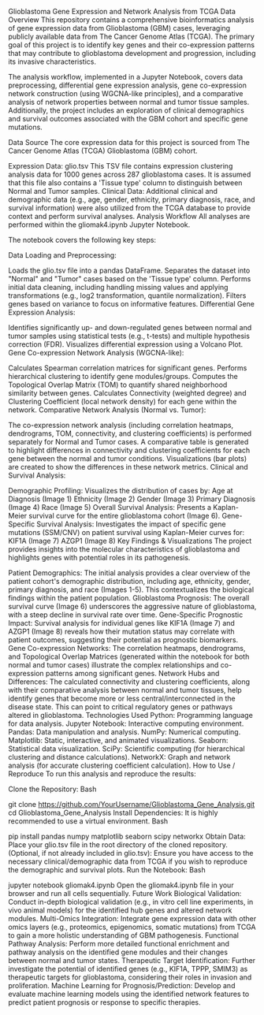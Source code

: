 Glioblastoma Gene Expression and Network Analysis from TCGA Data
Overview
This repository contains a comprehensive bioinformatics analysis of gene expression data from Glioblastoma (GBM) cases, leveraging publicly available data from The Cancer Genome Atlas (TCGA). The primary goal of this project is to identify key genes and their co-expression patterns that may contribute to glioblastoma development and progression, including its invasive characteristics.

The analysis workflow, implemented in a Jupyter Notebook, covers data preprocessing, differential gene expression analysis, gene co-expression network construction (using WGCNA-like principles), and a comparative analysis of network properties between normal and tumor tissue samples. Additionally, the project includes an exploration of clinical demographics and survival outcomes associated with the GBM cohort and specific gene mutations.

Data Source
The core expression data for this project is sourced from The Cancer Genome Atlas (TCGA) Glioblastoma (GBM) cohort.

Expression Data: glio.tsv
This TSV file contains expression clustering analysis data for 1000 genes across 287 glioblastoma cases.
It is assumed that this file also contains a 'Tissue type' column to distinguish between Normal and Tumor samples.
Clinical Data: Additional clinical and demographic data (e.g., age, gender, ethnicity, primary diagnosis, race, and survival information) were also utilized from the TCGA database to provide context and perform survival analyses.
Analysis Workflow
All analyses are performed within the gliomak4.ipynb Jupyter Notebook.

The notebook covers the following key steps:

Data Loading and Preprocessing:

Loads the glio.tsv file into a pandas DataFrame.
Separates the dataset into "Normal" and "Tumor" cases based on the 'Tissue type' column.
Performs initial data cleaning, including handling missing values and applying transformations (e.g., log2 transformation, quantile normalization).
Filters genes based on variance to focus on informative features.
Differential Gene Expression Analysis:

Identifies significantly up- and down-regulated genes between normal and tumor samples using statistical tests (e.g., t-tests) and multiple hypothesis correction (FDR).
Visualizes differential expression using a Volcano Plot.
Gene Co-expression Network Analysis (WGCNA-like):

Calculates Spearman correlation matrices for significant genes.
Performs hierarchical clustering to identify gene modules/groups.
Computes the Topological Overlap Matrix (TOM) to quantify shared neighborhood similarity between genes.
Calculates Connectivity (weighted degree) and Clustering Coefficient (local network density) for each gene within the network.
Comparative Network Analysis (Normal vs. Tumor):

The co-expression network analysis (including correlation heatmaps, dendrograms, TOM, connectivity, and clustering coefficients) is performed separately for Normal and Tumor cases.
A comparative table is generated to highlight differences in connectivity and clustering coefficients for each gene between the normal and tumor conditions.
Visualizations (bar plots) are created to show the differences in these network metrics.
Clinical and Survival Analysis:

Demographic Profiling: Visualizes the distribution of cases by:
Age at Diagnosis (Image 1)
Ethnicity (Image 2)
Gender (Image 3)
Primary Diagnosis (Image 4)
Race (Image 5)
Overall Survival Analysis: Presents a Kaplan-Meier survival curve for the entire glioblastoma cohort (Image 6).
Gene-Specific Survival Analysis: Investigates the impact of specific gene mutations (SSM/CNV) on patient survival using Kaplan-Meier curves for:
KIF1A (Image 7)
AZGP1 (Image 8)
Key Findings & Visualizations
The project provides insights into the molecular characteristics of glioblastoma and highlights genes with potential roles in its pathogenesis.

Patient Demographics: The initial analysis provides a clear overview of the patient cohort's demographic distribution, including age, ethnicity, gender, primary diagnosis, and race (Images 1-5). This contextualizes the biological findings within the patient population.
Glioblastoma Prognosis: The overall survival curve (Image 6) underscores the aggressive nature of glioblastoma, with a steep decline in survival rate over time.
Gene-Specific Prognostic Impact: Survival analysis for individual genes like KIF1A (Image 7) and AZGP1 (Image 8) reveals how their mutation status may correlate with patient outcomes, suggesting their potential as prognostic biomarkers.
Gene Co-expression Networks: The correlation heatmaps, dendrograms, and Topological Overlap Matrices (generated within the notebook for both normal and tumor cases) illustrate the complex relationships and co-expression patterns among significant genes.
Network Hubs and Differences: The calculated connectivity and clustering coefficients, along with their comparative analysis between normal and tumor tissues, help identify genes that become more or less central/interconnected in the disease state. This can point to critical regulatory genes or pathways altered in glioblastoma.
Technologies Used
Python: Programming language for data analysis.
Jupyter Notebook: Interactive computing environment.
Pandas: Data manipulation and analysis.
NumPy: Numerical computing.
Matplotlib: Static, interactive, and animated visualizations.
Seaborn: Statistical data visualization.
SciPy: Scientific computing (for hierarchical clustering and distance calculations).
NetworkX: Graph and network analysis (for accurate clustering coefficient calculation).
How to Use / Reproduce
To run this analysis and reproduce the results:

Clone the Repository:
Bash

git clone https://github.com/YourUsername/Glioblastoma_Gene_Analysis.git
cd Glioblastoma_Gene_Analysis
Install Dependencies: It is highly recommended to use a virtual environment.
Bash

pip install pandas numpy matplotlib seaborn scipy networkx
Obtain Data:
Place your glio.tsv file in the root directory of the cloned repository.
(Optional, if not already included in glio.tsv): Ensure you have access to the necessary clinical/demographic data from TCGA if you wish to reproduce the demographic and survival plots.
Run the Notebook:
Bash

jupyter notebook gliomak4.ipynb
Open the gliomak4.ipynb file in your browser and run all cells sequentially.
Future Work
Biological Validation: Conduct in-depth biological validation (e.g., in vitro cell line experiments, in vivo animal models) for the identified hub genes and altered network modules.
Multi-Omics Integration: Integrate gene expression data with other omics layers (e.g., proteomics, epigenomics, somatic mutations) from TCGA to gain a more holistic understanding of GBM pathogenesis.
Functional Pathway Analysis: Perform more detailed functional enrichment and pathway analysis on the identified gene modules and their changes between normal and tumor states.
Therapeutic Target Identification: Further investigate the potential of identified genes (e.g., KIF1A, TPPP, SMIM3) as therapeutic targets for glioblastoma, considering their roles in invasion and proliferation.
Machine Learning for Prognosis/Prediction: Develop and evaluate machine learning models using the identified network features to predict patient prognosis or response to specific therapies.
